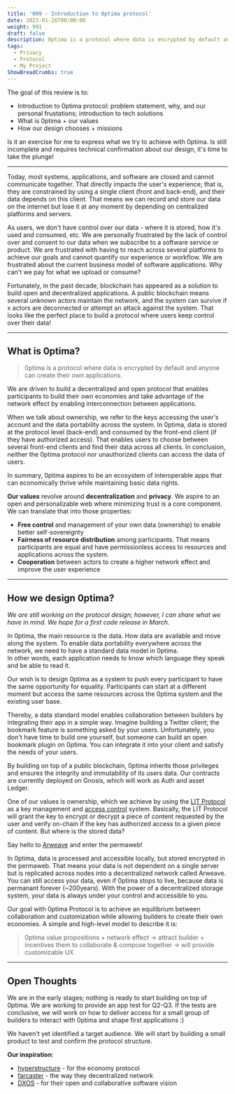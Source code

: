 ```yaml
---
title: '009 - Introduction to 0ptima protocol'
date: 2023-01-26T00:00:00
weight: 991
draft: false
description: 0ptima is a protocol where data is encrypted by default and anyone can create their own applications.
tags:
  - Privacy
  - Protocol
  - My Project
ShowBreadCrumbs: true
---
```


The goal of this review is to:
- Introduction to 0ptima protocol: problem statement, why, and our personal frustations; introduction to tech solutions
- What is 0ptima + our values
- How our design chooses + missions  

Is it an exercise for me to express what we try to achieve with 0ptima. Is still incomplete and requires technical confirmation about our design, it's time to take the plunge!

---

Today, most systems, applications, and software are closed and cannot communicate together. That directly impacts the user's experience; that is, they are constrained by using a single client (front and back-end), and their data depends on this client. That means we can record and store our data on the internet but lose it at any moment by depending on centralized platforms and servers.

As users, we don't have control over our data - where it is stored, how it's used and consumed, etc. We are personally frustrated by the lack of control over and consent to our data when we subscribe to a software service or product. We are frustrated with having to reach across several platforms to achieve our goals and cannot quantify our experience or workflow. We are frustrated about the current business model of software applications. Why can't we pay for what we upload or consume? 

Fortunately, in the past decade, blockchain has appeared as a solution to build open and decentralized applications. A public blockchain means several unknown actors maintain the network, and the system can survive if x actors are deconnected or attempt an attack against the system. That looks like the perfect place to build a protocol where users keep control over their data!

---

## What is 0ptima?

> 0ptima is a protocol where data is encrypted by default and anyone can create their own applications.  

We are driven to build a decentralized and open protocol that enables participants to build their own economies and take advantage of the network effect by enabling interconnection between applications.

When we talk about ownership, we refer to the keys accessing the user's account and the data portability across the system. In 0ptima, data is stored at the protocol level (back-end) and consumed by the front-end client (if they have authorized access).     That enables users to choose between several front-end clients and find their data across all clients. In conclusion, neither the 0ptima protocol nor unauthorized clients can access the data of users.

In summary, 0ptima aspires to be an ecosystem of interoperable apps that can economically thrive while maintaining basic data rights.

**Our values** revolve around **decentralization** and **privacy**. We aspire to an open and personalizable web where minimizing trust is a core component. We can translate that into those properties:
- **Free control** and management of your own data (ownership) to enable better self-sovereignty
- **Fairness of resource distribution** among participants. That means participants are equal and have permissionless access to resources and applications across the system.
- **Cooperation** between actors to create a higher network effect and improve the user experience

---

## How we design 0ptima?

*We are still working on the protocol design; however, I can share what we have in mind. We hope for a first code release in March.*

In 0ptima, the main resource is the data. How data are available and move along the system. To enable data portability everywhere across the network, we need to have a standard data model in 0ptima.  
In other words, each application needs to know which language they speak and be able to read it.

Our wish is to design 0ptima as a system to push every participant to have the same opportunity for equality. Participants can start at a different moment but access the same resources across the 0ptima system and the existing user base.

Thereby, a data standard model enables collaboration between builders by integrating their app in a simple way. Imagine building a Twitter client; the bookmark feature is something asked by your users. Unfortunately, you don't have time to build one yourself, but someone can build an open bookmark plugin on 0ptima. You can integrate it into your client and satisfy the needs of your users.

By building on top of a public blockchain, 0ptima inherits those privileges and ensures the integrity and immutability of its users data. Our contracts are currently deployed on Gnosis, which will work as Auth and asset Ledger.

One of our values is ownership, which we achieve by using the [LIT Protocol](https://www.litprotocol.com/) as a key management and [access control](https://developer.litprotocol.com/v3/concepts/access-control-concept) system.
Basically, the LIT Protocol will grant the key to encrypt or decrypt a piece of content requested by the user and verify on-chain if the key has authorized access to a given piece of content. But where is the stored data?

Say hello to [Arweave](https://www.arweave.org/) and enter the permaweb!

In 0ptima, data is processed and accessible locally, but stored encrypted in the permaweb. That means your data is not dependent on a single server but is replicated across nodes into a decentralized network called Arweave. You can still access your data, even if 0ptima stops to live, because data is permanant forever (~200years). With the power of a decentralized storage system, your data is always under your control and accessible to you.

Our goal with 0ptima Protocol is to achieve an equilibrium between collaboration and customization while allowing builders to create their own economies. A simple and high-level model to describe it is:

> 0ptima value propositions + network effect → attract builder + incentives them to collaborate & compose together → will provide customizable UX

---

## Open Thoughts

We are in the early stages; nothing is ready to start building on top of 0ptima. We are working to provide an app test for Q2-Q3. If the tests are conclusive, we will work on how to deliver access for a small group of builders to interact with 0ptima and shape first applications :)

We haven't yet identified a target audience. We will start by building a small product to test and confirm the protocol structure.

**Our inspiration**:
- [hyperstructure](https://jacob.energy/hyperstructures.html) - for the economy protocol
- [farcaster](https://www.farcaster.xyz/) - the way they decentralized network
- [DXOS](https://dxos.org/) - for their open and collaborative software vision